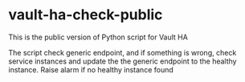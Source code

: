 # vault-ha-check-public

This is the public version of Python script for Vault HA

The script check generic endpoint, and if something is wrong, 
check service instances and update the the generic endpoint to 
the healthy instance. Raise alarm if no healthy instance found
